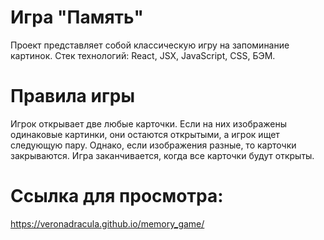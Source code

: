 # Игра "Память"  
Проект представляет собой классическую игру на запоминание картинок.
Стек технологий: React, JSX, JavaScript, CSS, БЭМ.  

# Правила игры  
Игрок открывает две любые карточки. Если на них изображены одинаковые картинки, они остаются открытыми, а игрок ищет следующую пару. Однако, если изображения разные, то карточки закрываются. Игра заканчивается, когда все карточки будут открыты.  

# Ссылка для просмотра:
https://veronadracula.github.io/memory_game/
